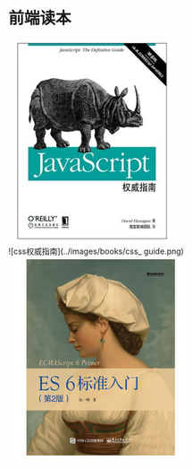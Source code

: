 # 前端读本

 ![js权威指南](../images/books/js_guide.png)    
 ![css权威指南](../images/books/css_ guide.png)    
 ![ES6](../images/books/ES6.png)